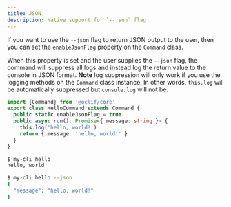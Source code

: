 ```yaml
---
title: JSON
description: Native support for `--json` flag
---
```


If you want to use the `--json` flag to return JSON output to the user, then you can set the `enableJsonFlag` property on the `Command` class.

When this property is set and the user supplies the `--json` flag, the command will suppress all logs and instead log the return value to the console in JSON format. **Note** log suppression will only work if you use the logging methods on the `Command` class instance. In other words, `this.log` will be automatically suppressed but `console.log` will not be.

```typescript
import {Command} from '@oclif/core'
export class HelloCommand extends Command {
  public static enableJsonFlag = true
  public async run(): Promise<{ message: string }> {
    this.log('hello, world!')
    return { message: 'hello, world!' }
  }
}

```

```bash
$ my-cli hello
hello, world!
```

```bash
$ my-cli hello --json
{
  "message": "hello, world!"
}
```
